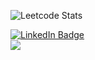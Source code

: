 ![Leetcode Stats](https://leetcard.jacoblin.cool/OlegZhigulin)
<div id="badges">
  <a href="#">
    <img src="https://img.shields.io/badge/LinkedIn-blue?style=for-the-badge&logo=linkedin&logoColor=white" alt="LinkedIn Badge"/>
  </a>
<div id=codewars>
  <img src='https://www.codewars.com/users/OlegZhigulin/badges/large'>
</div>
